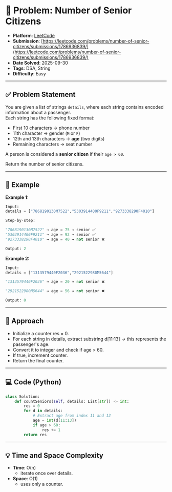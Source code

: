 # 🧲 Problem: Number of Senior Citizens

- **Platform**: [LeetCode](https://leetcode.com/problems/number-of-senior-citizens/description/)
- **Submission**: [https://leetcode.com/problems/number-of-senior-citizens/submissions/1786936839/](https://leetcode.com/problems/number-of-senior-citizens/submissions/1786936839/)
- **Date Solved**: 2025-09-30
- **Tags**: DSA, String
- **Difficulty**: Easy

---


## ✅ Problem Statement
You are given a list of strings `details`, where each string contains encoded information about a passenger.  
Each string has the following fixed format:

- First 10 characters → phone number  
- 11th character → gender (`M` or `F`)  
- 12th and 13th characters → **age** (two digits)  
- Remaining characters → seat number  

A person is considered a **senior citizen** if their `age > 60`.  

Return the number of senior citizens.

---

## 🔹 Example

**Example 1:** 
```python 
Input:  
details = ["7868190130M7522","5303914400F9211","9273338290F4010"]

Step-by-step:

"7868190130M7522" → age = 75 → senior ✅
"5303914400F9211" → age = 92 → senior ✅
"9273338290F4010" → age = 40 → not senior ❌

Output: 2
```
**Example 2:**
```python
Input:
details = ["1313579440F2036","2921522980M5644"]

"1313579440F2036" → age = 20 → not senior ❌

"2921522980M5644" → age = 56 → not senior ❌

Output: 0
```
---

## 🚀 Approach

- Initialize a counter res = 0.
- For each string in details, extract substring d[11:13] → this represents the passenger's age.
- Convert it to integer and check if age > 60.
- If true, increment counter.
- Return the final counter.

---

## 💻 Code (Python)

```python
class Solution:
    def countSeniors(self, details: List[str]) -> int:
        res = 0
        for d in details:
            # Extract age from index 11 and 12
            age = int(d[11:13])
            if age > 60:
                res += 1
        return res

```

---

## 💡 Time and Space Complexity
- **Time**: O(n)
    - iterate once over details.
- **Space**: O(1)
    - uses only a counter.
